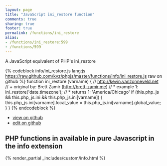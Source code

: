 ```yaml
---
layout: page
title: "JavaScript ini_restore function"
comments: true
sharing: true
footer: true
permalink: /functions/ini_restore
alias:
- /functions/ini_restore:599
- /functions/599
---
```

<!-- Generated by Rakefile:build -->
A JavaScript equivalent of PHP's ini_restore

{% codeblock info/ini_restore.js lang:js https://raw.github.com/kvz/phpjs/master/functions/info/ini_restore.js raw on github %}
function ini_restore (varname) {
    // http://kevin.vanzonneveld.net
    // +   original by: Brett Zamir (http://brett-zamir.me)
    // *     example 1: ini_restore('date.timezone');
    // *     returns 1: 'America/Chicago'
    if (this.php_js && this.php_js.ini && this.php_js.ini[varname]) {
        this.php_js.ini[varname].local_value = this.php_js.ini[varname].global_value;
    }
}
{% endcodeblock %}

 - [view on github](https://github.com/kvz/phpjs/blob/master/functions/info/ini_restore.js)
 - [edit on github](https://github.com/kvz/phpjs/edit/master/functions/info/ini_restore.js)

## PHP functions in available in pure Javascript in the info extension
{% render_partial _includes/custom/info.html %}
